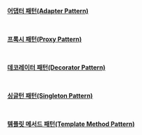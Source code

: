 **[어댑터 패턴(Adapter Pattern)](https://github.com/skarbgud/java-design-patterns/tree/main/adapterPattern)** 

<br/>

**[프록시 패턴(Proxy Pattern)](https://github.com/skarbgud/java-design-patterns/tree/main/proxyPattern)**


<br/>

**[데코레이터 패턴(Decorator Pattern)](https://github.com/skarbgud/java-design-patterns/tree/main/decoratorPattern)**


<br/>

**[싱글턴 패턴(Singleton Pattern)](https://github.com/skarbgud/java-design-patterns/tree/main/singletonPattern)**


<br/>

**[템플릿 메서드 패턴(Template Method Pattern)](https://github.com/skarbgud/java-design-patterns/tree/main/templateMethodPattern)**